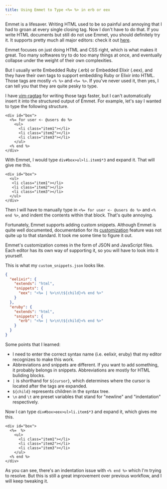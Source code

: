 ```yaml
---
title: Using Emmet to Type <%= %> in erb or eex 
---
```


Emmet is a lifesaver. Writing HTML used to be so painful and annoying that I had to groan at every single closing tag. Now I don't have to do that. If you write HTML documents but still do not use Emmet, you should definitely try it. It supports pretty much all major editors: check it out [here](http://emmet.io/download/).

<!--more-->

Emmet focuses on just doing HTML and CSS right, which is what makes it great. Too many softwares try to do too many things at once, and eventually collapse under the weight of their own complexities.

But I usually write Embedded Ruby (.erb) or Embedded Elixir (.eex), and they have their own tags to support embedding Ruby or Elixir into HTML. Those tags are mostly `<% %>` and `<%= %>`. If you've never used it, then yes, I can tell you that they are quite pesky to type.

I have [vim-ragtag](https://github.com/tpope/vim-ragtag) for writing those tags faster, but I can't automatically insert it into the structured output of Emmet. For example, let's say I wanted to type the following structure.

```erb
<div id="box">
  <%= for user <- @users do %>
  	<ul>
  	  <li class="item1"></li>
  	  <li class="item2"></li>
  	  <li class="item3"></li>
  	</ul>
  <% end %>
</div>
```

With Emmet, I would type `div#box>ul>li.item$*3` and expand it. That will give me this.

```erb
<div id="box">
  <ul>
   <li class="item1"></li>
   <li class="item2"></li>
   <li class="item3"></li>
  </ul>
</div>
```

Then I will have to manually type in `<%= for user <- @users do %>` and `<% end %>`, and indent the contents within that block. That's quite annoying.

Fortunately, Emmet supports adding custom snippets. Although Emmet is quite well documented, documentation for its [customization](http://docs.emmet.io/customization/) feature was not quite up to that standard. It took me some time to figure it out.

Emmet's customization comes in the form of JSON and JavaScript files. Each editor has its own way of supporting it, so you will have to look into it yourself. 

This is what my `custom_snippets.json` looks like. 

```json
{
  "eelixir": {
    "extends": "html",
    "snippets": {
      "eex": "<%= | %>\n\t${child}<% end %>"
    }
  },
  "eruby": {
    "extends": "html",
    "snippets": {
      "erb": "<%= | %>\n\t${child}<% end %>"
    }
  }
}
```

Some points that I learned:

* I need to enter the correct syntax name (i.e. eelixir, eruby) that my editor recognizes to make this work.
* Abbreviations and snippets are different. If you want to add something, it probably belongs in snippets. Abbreviations are mostly for HTML buliding blocks. 
* `|` is shorthand for `${cursor}`, which determines where the cursor is located after the tags are expanded.
* `${child}` represents children in the syntax tree. 
* `\n` and `\t` are preset variables that stand for "newline" and "indentation" respectively.

Now I can type `div#box>eex>ul>li.item$*3` and expand it, which gives me this.

```erb
<div id="box">
  <%=  %>
  	<ul>
  	  <li class="item1"></li>
  	  <li class="item2"></li>
  	  <li class="item3"></li>
    </ul>
  <% end %>
</div>
```

As you can see, there's an indentation issue with `<% end %>` which I'm trying to resolve. But this is still a great improvement over previous workflow, and I will keep tweaking it.
